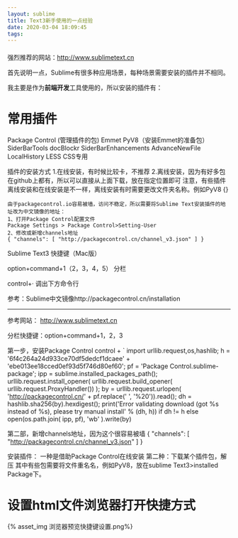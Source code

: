 ```yaml
---
layout: sublime
title: Text3新手使用的一点经验
date: 2020-03-04 18:09:45
tags:
---
```


####
强烈推荐的网站：http://www.sublimetext.cn

首先说明一点，Sublime有很多种应用场景，每种场景需要安装的插件并不相同。

我主要是作为**前端开发**工具使用的，所以安装的插件有：

# 常用插件

Package Control (管理插件的包)
Emmet
PyV8（安装Emmet的准备包）
SiderBarTools
docBlockr
SiderBarEnhancements
AdvanceNewFile
LocalHistory
LESS CSS专用


插件的安装方式
1.在线安装，有时候比较卡，不推荐
2.离线安装，因为有好多包在github上都有，所以可以直接从上面下载，放在指定位置即可
注意，有些插件离线安装和在线安装是不一样，离线安装有时需要更改文件夹名称。例如PyV8
{}


    由于packagecontrol.io容易被墙，访问不稳定，所以需要将Sublime Text安装插件的地址改为中文镜像的地址：
	1、打开Package Control配置文件
	Package Settings > Package Control>Setting-User
	2、修改或新增channels地址
	{ "channels": [ "http://packagecontrol.cn/channel_v3.json" ] }




Sublime Text3 快捷键（Mac版）

option+command+1（2，3，4，5） 分栏

control+·   调出下方命令行

参考：Sublime中文镜像http://packagecontrol.cn/installation

------------------------------------
参考网站：
http://www.sublimetext.cn



分栏快捷键：option+command+1，2，3

第一步，安装Package Control
control + `
import urllib.request,os,hashlib; h = '6f4c264a24d933ce70df5dedcf1dcaee' + 'ebe013ee18cced0ef93d5f746d80ef60'; pf = 'Package Control.sublime-package'; ipp = sublime.installed_packages_path(); urllib.request.install_opener( urllib.request.build_opener( urllib.request.ProxyHandler()) ); by = urllib.request.urlopen( 'http://packagecontrol.cn/' + pf.replace(' ', '%20')).read(); dh = hashlib.sha256(by).hexdigest(); print('Error validating download (got %s instead of %s), please try manual install' % (dh, h)) if dh != h else open(os.path.join( ipp, pf), 'wb' ).write(by)

第二部，新增channels地址，因为这个很容易被墙
{ "channels": [ "http://packagecontrol.cn/channel_v3.json" ] }


安装插件：
一种是借助Package Control在线安装
第二种：下载某个插件包，解压
其中有些包需要将文件重名名，例如PyV8，放在sublime Text3>installed Package下。

# 设置html文件浏览器打开快捷方式

{% asset_img 浏览器预览快捷键设置.png%}

